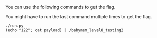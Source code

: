 You can use the following commands to get the flag.

You might have to run the last command multiple times to get the flag.

```
./run.py
(echo "122"; cat payload) | /babymem_level8_testing2
```